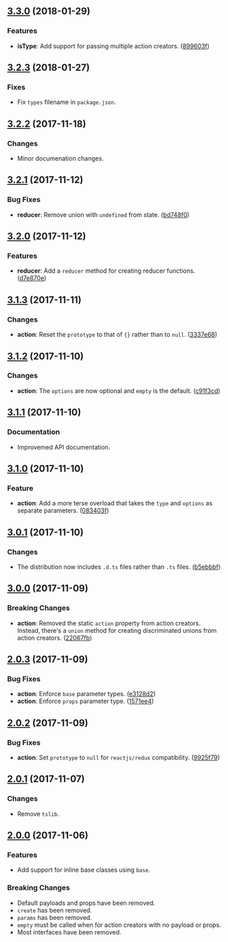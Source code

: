 <a name="3.3.0"></a>
## [3.3.0](https://github.com/cartant/ts-action/compare/v3.2.3...v3.3.0) (2018-01-29)

### Features

* **isType**: Add support for passing multiple action creators. ([899603f](https://github.com/cartant/ts-action/commit/899603f))

<a name="3.2.3"></a>
## [3.2.3](https://github.com/cartant/ts-action/compare/v3.2.2...v3.2.3) (2018-01-27)

### Fixes

* Fix `types` filename in `package.json`.

<a name="3.2.2"></a>
## [3.2.2](https://github.com/cartant/ts-action/compare/v3.2.1...v3.2.2) (2017-11-18)

### Changes

* Minor documenation changes.

<a name="3.2.1"></a>
## [3.2.1](https://github.com/cartant/ts-action/compare/v3.2.0...v3.2.1) (2017-11-12)

### Bug Fixes

* **reducer**: Remove union with `undefined` from state. ([bd748f0](https://github.com/cartant/ts-action/commit/bd748f0))

<a name="3.2.0"></a>
## [3.2.0](https://github.com/cartant/ts-action/compare/v3.1.3...v3.2.0) (2017-11-12)

### Features

* **reducer**: Add a `reducer` method for creating reducer functions. ([d7e870e](https://github.com/cartant/ts-action/commit/d7e870e))

<a name="3.1.3"></a>
## [3.1.3](https://github.com/cartant/ts-action/compare/v3.1.2...v3.1.3) (2017-11-11)

### Changes

* **action**: Reset the `prototype` to that of `{}` rather than to `null`. ([3337e68](https://github.com/cartant/ts-action/commit/3337e68))

<a name="3.1.2"></a>
## [3.1.2](https://github.com/cartant/ts-action/compare/v3.1.1...v3.1.2) (2017-11-10)

### Changes

* **action**: The `options` are now optional and `empty` is the default. ([c91f3cd](https://github.com/cartant/ts-action/commit/c91f3cd))

<a name="3.1.1"></a>
## [3.1.1](https://github.com/cartant/ts-action/compare/v3.1.0...v3.1.1) (2017-11-10)

### Documentation

* Improvemed API documentation.

<a name="3.1.0"></a>
## [3.1.0](https://github.com/cartant/ts-action/compare/v3.0.1...v3.1.0) (2017-11-10)

### Feature

* **action**: Add a more terse overload that takes the `type` and `options` as separate parameters. ([083403f](https://github.com/cartant/ts-action/commit/083403f))

<a name="3.0.1"></a>
## [3.0.1](https://github.com/cartant/ts-action/compare/v3.0.0...v3.0.1) (2017-11-10)

### Changes

* The distribution now includes `.d.ts` files rather than `.ts` files. ([b5ebbbf](https://github.com/cartant/ts-action/commit/b5ebbbf))

<a name="3.0.0"></a>
## [3.0.0](https://github.com/cartant/ts-action/compare/v2.0.3...v3.0.0) (2017-11-09)

### Breaking Changes

* **action**: Removed the static `action` property from action creators. Instead, there's a `union` method for creating discriminated unions from action creators. ([22067fb](https://github.com/cartant/ts-action/commit/22067fb))

<a name="2.0.3"></a>
## [2.0.3](https://github.com/cartant/ts-action/compare/v2.0.2...v2.0.3) (2017-11-09)

### Bug Fixes

* **action**: Enforce `base` parameter types. ([e3128d2](https://github.com/cartant/ts-action/commit/e3128d2))
* **action**: Enforce `props` parameter type. ([1571ee4](https://github.com/cartant/ts-action/commit/1571ee4))

<a name="2.0.2"></a>
## [2.0.2](https://github.com/cartant/ts-action/compare/v2.0.1...v2.0.2) (2017-11-09)

### Bug Fixes

* **action**: Set `prototype` to `null` for `reactjs/redux` compatibility. ([9925f79](https://github.com/cartant/ts-action/commit/9925f79))

<a name="2.0.1"></a>
## [2.0.1](https://github.com/cartant/ts-action/compare/v2.0.0...v2.0.1) (2017-11-07)

### Changes

* Remove `tslib`.

<a name="2.0.0"></a>
## [2.0.0](https://github.com/cartant/ts-action/compare/v1.0.3...v2.0.0) (2017-11-06)

### Features

* Add support for inline base classes using `base`.

### Breaking Changes

* Default payloads and props have been removed.
* `create` has been removed.
* `params` has been removed.
* `empty` must be called when for action creators with no payload or props.
* Most interfaces have been removed.